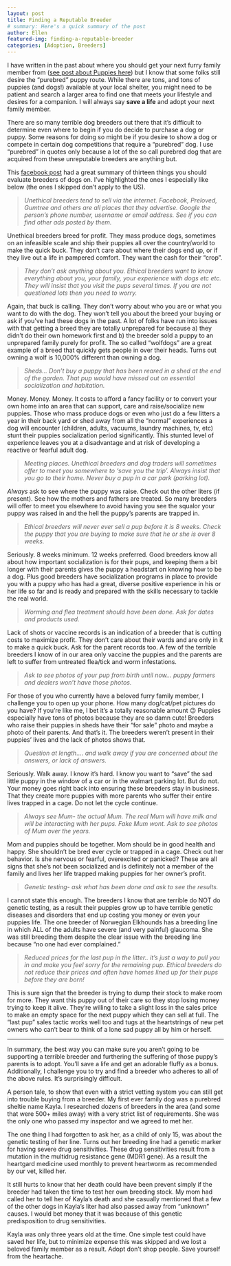 ```yaml
---
layout: post
title: Finding a Reputable Breeder
# summary: Here's a quick summary of the post
author: Ellen
featured-img: finding-a-reputable-breeder
categories: [Adoption, Breeders]
---
```


I have written in the past about where you should get your next furry family member from ([see post about Puppies here](https://www.underdogstriumph.org/puppies-galore/)) but I know that some folks still desire the “purebred” puppy route. While there are tons, and tons of puppies (and dogs!) available at your local shelter, you might need to be patient and search a larger area to find one that meets your lifestyle and desires for a companion. I will always say **save a life** and adopt your next family member.

There are so many terrible dog breeders out there that it’s difficult to determine even where to begin if you do decide to purchase a dog or puppy. Some reasons for doing so might be if you desire to show a dog or compete in certain dog competitions that require a “purebred” dog. I use “purebred” in quotes only because a lot of the so call purebred dog that are acquired from these unreputable breeders are anything but.

This [facebook post](https://www.facebook.com/wooflesswagmore/photos/a.451672058291382.1073741829.451143411677580/998107753647807/?type=3) had a great summary of thirteen things you should evaluate breeders of dogs on. I’ve highlighted the ones I especially like below (the ones I skipped don’t apply to the US).

> *Unethical breeders tend to sell via the internet. Facebook, Preloved, Gumtree and others are all places that they advertise. Google the person’s phone number, username or email address. See if you can find other ads posted by them.*

Unethical breeders breed for profit. They mass produce dogs, sometimes on an infeasible scale and ship their puppies all over the country/world to make the quick buck. They don’t care about where their dogs end up, or if they live out a life in pampered comfort. They want the cash for their “crop”.

> *They don’t ask anything about you. Ethical breeders want to know everything about you, your family, your experience with dogs etc etc. They will insist that you visit the pups several times. If you are not questioned lots then you need to worry.*

Again, that buck is calling. They don’t worry about who you are or what you want to do with the dog. They won’t tell you about the breed your buying or ask if you’ve had these dogs in the past. A lot of folks have run into issues with that getting a breed they are totally unprepared for because a) they didn’t do their own homework first and b) the breeder sold a puppy to an unprepared family purely for profit. The so called “wolfdogs” are a great example of a breed that quickly gets people in over their heads. Turns out owning a wolf is 10,000% different than owning a dog.

> *Sheds... Don’t buy a puppy that has been reared in a shed at the end of the garden. That pup would have missed out on essential socialization and habitation.*

Money. Money. Money. It costs to afford a fancy facility or to convert your own home into an area that can support, care and raise/socialize new puppies. Those who mass produce dogs or even who just do a few litters a year in their back yard or shed away from all the “normal” experiences a dog will encounter (children, adults, vacuums, laundry machines, tv, etc) stunt their puppies socialization period significantly. This stunted level of experience leaves you at a disadvantage and at risk of developing a reactive or fearful adult dog.

> *Meeting places. Unethical breeders and dog traders will sometimes offer to meet you somewhere to ‘save you the trip’. Always insist that you go to their home. Never buy a pup in a car park (parking lot).*

*Always* ask to see where the puppy was raise. Check out the other liters (if present). See how the mothers and fathers are treated. So many breeders will offer to meet you elsewhere to avoid having you see the squalor your puppy was raised in and the hell the puppy’s parents are trapped in.

> *Ethical breeders will never ever sell a pup before it is 8 weeks. Check the puppy that you are buying to make sure that he or she is over 8 weeks.*

Seriously. 8 weeks minimum. 12 weeks preferred. Good breeders know all about how important socialization is for their pups, and keeping them a bit longer with their parents gives the puppy a headstart on knowing how to be a dog. Plus good breeders have socialization programs in place to provide you with a puppy who has had a great, diverse positive experience in his or her life so far and is ready and prepared with the skills necessary to tackle the real world.

> *Worming and flea treatment should have been done. Ask for dates and products used.*

Lack of shots or vaccine records is an indication of a breeder that is cutting costs to maximize profit. They don’t care about their wards and are only in it to make a quick buck. Ask for the parent records too. A few of the terrible breeders I know of in our area only vaccine the puppies and the parents are left to suffer from untreated flea/tick and worm infestations.

> *Ask to see photos of your pup from birth until now… puppy farmers and dealers won’t have those photos.*

For those of you who currently have a beloved furry family member, I challenge you to open up your phone. How many dog/cat/pet pictures do you have? If you’re like me, I bet it’s a totally reasonable amount 😉 Puppies especially have tons of photos because they are so damn cute! Breeders who raise their puppies in sheds have their “for sale” photo and maybe a photo of their parents. And that’s it. The breeders weren’t present in their puppies’ lives and the lack of photos shows that.

> *Question at length…. and walk away if you are concerned about the answers, or lack of answers.*

Seriously. Walk away. I know it’s hard. I know you want to “save” the sad little puppy in the window of a car or in the walmart parking lot. But do not. Your money goes right back into ensuring these breeders stay in business. That they create more puppies with more parents who suffer their entire lives trapped in a cage. Do not let the cycle continue.

> *Always see Mum- the actual Mum. The real Mum will have milk and will be interacting with her pups. Fake Mum wont. Ask to see photos of Mum over the years.*

Mom and puppies should be together. Mom should be in good health and happy. She shouldn’t be bred ever cycle or trapped in a cage. Check out her behavior. Is she nervous or fearful, overexcited or panicked? These are all signs that she’s not been socialized and is definitely not a member of the family and lives her life trapped making puppies for her owner’s profit.

> *Genetic testing- ask what has been done and ask to see the results.*

I cannot state this enough. The breeders I know that are terrible do NOT do genetic testing, as a result their puppies grow up to have terrible genetic diseases and disorders that end up costing you money or even your puppies life. The one breeder of Norwegian Elkhounds has a breeding line in which ALL of the adults have severe (and very painful) glaucoma. She was still breeding them despite the clear issue with the breeding line because “no one had ever complained.”

> *Reduced prices for the last pup in the litter.. it’s just a way to pull you in and make you feel sorry for the remaining pup. Ethical breeders do not reduce their prices and often have homes lined up for their pups before they are born!*

This is sure sign that the breeder is trying to dump their stock to make room for more. They want this puppy out of their care so they stop losing money trying to keep it alive. They’re willing to take a slight loss in the sales price to make an empty space for the next puppy which they can sell at full. The “last pup” sales tactic works well too and tugs at the heartstrings of new pet owners who can’t bear to think of a lone sad puppy all by him or herself.

---

In summary, the best way you can make sure you aren’t going to be supporting a terrible breeder and furthering the suffering of those puppy’s parents is to adopt. You’ll save a life and get an adorable fluffy as a bonus. Additionally, I challenge you to try and find a breeder who adheres to all of the above rules. It’s surprisingly difficult.

A person tale, to show that even with a strict vetting system you can still get into trouble buying from a breeder. My first ever family dog was a purebred sheltie name Kayla. I researched dozens of breeders in the area (and some that were 500+ miles away) with a very strict list of requirements. She was the only one who passed my inspector and we agreed to met her.

The one thing I had forgotten to ask her, as a child of only 15, was about the genetic testing of her line. Turns out her breeding line had a genetic marker for having severe drug sensitivities. These drug sensitivities result from a mutation in the multidrug resistance gene (MDR1 gene). As a result the heartgard medicine used monthly to prevent heartworm as recommended by our vet, killed her.

It still hurts to know that her death could have been prevent simply if the breeder had taken the time to test her own breeding stock. My mom had called her to tell her of Kayla’s death and she casually mentioned that a few of the other dogs in Kayla’s liter had also passed away from “unknown” causes. I would bet money that it was because of this genetic predisposition to drug sensitivities.

Kayla was only three years old at the time. One simple test could have saved her life, but to minimize expense this was skipped and we lost a beloved family member as a result. Adopt don’t shop people. Save yourself from the heartache.